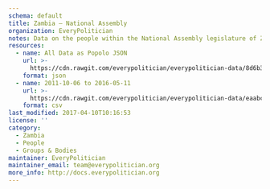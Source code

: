 ```yaml
---
schema: default
title: Zambia — National Assembly
organization: EveryPolitician
notes: Data on the people within the National Assembly legislature of Zambia.
resources:
  - name: All Data as Popolo JSON
    url: >-
      https://cdn.rawgit.com/everypolitician/everypolitician-data/8d6b3dadae944b0689f9d4f6cee614d7e99a528d/data/Zambia/Assembly/ep-popolo-v1.0.json
    format: json
  - name: 2011-10-06 to 2016-05-11
    url: >-
      https://cdn.rawgit.com/everypolitician/everypolitician-data/eaabc0041a8a567047809e8a90b179bdd3e34a42/data/Zambia/Assembly/term-2011.csv
    format: csv
last_modified: 2017-04-10T10:16:53
license: ''
category:
  - Zambia
  - People
  - Groups & Bodies
maintainer: EveryPolitician
maintainer_email: team@everypolitician.org
more_info: http://docs.everypolitician.org
---
```

